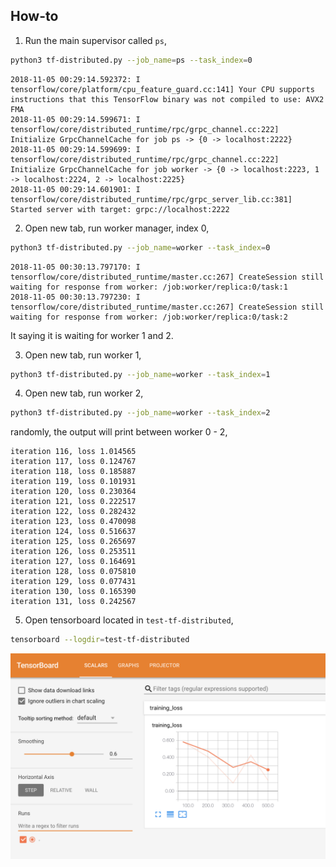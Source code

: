 ## How-to

1. Run the main supervisor called `ps`,
```bash
python3 tf-distributed.py --job_name=ps --task_index=0
```

```text
2018-11-05 00:29:14.592372: I tensorflow/core/platform/cpu_feature_guard.cc:141] Your CPU supports instructions that this TensorFlow binary was not compiled to use: AVX2 FMA
2018-11-05 00:29:14.599671: I tensorflow/core/distributed_runtime/rpc/grpc_channel.cc:222] Initialize GrpcChannelCache for job ps -> {0 -> localhost:2222}
2018-11-05 00:29:14.599699: I tensorflow/core/distributed_runtime/rpc/grpc_channel.cc:222] Initialize GrpcChannelCache for job worker -> {0 -> localhost:2223, 1 -> localhost:2224, 2 -> localhost:2225}
2018-11-05 00:29:14.601901: I tensorflow/core/distributed_runtime/rpc/grpc_server_lib.cc:381] Started server with target: grpc://localhost:2222
```

2. Open new tab, run worker manager, index 0,
```bash
python3 tf-distributed.py --job_name=worker --task_index=0
```

```text
2018-11-05 00:30:13.797170: I tensorflow/core/distributed_runtime/master.cc:267] CreateSession still waiting for response from worker: /job:worker/replica:0/task:1
2018-11-05 00:30:13.797230: I tensorflow/core/distributed_runtime/master.cc:267] CreateSession still waiting for response from worker: /job:worker/replica:0/task:2
```

It saying it is waiting for worker 1 and 2.

3. Open new tab, run worker 1,
```bash
python3 tf-distributed.py --job_name=worker --task_index=1
```

4. Open new tab, run worker 2,
```bash
python3 tf-distributed.py --job_name=worker --task_index=2
```

randomly, the output will print between worker 0 - 2,
```text
iteration 116, loss 1.014565
iteration 117, loss 0.124767
iteration 118, loss 0.185887
iteration 119, loss 0.101931
iteration 120, loss 0.230364
iteration 121, loss 0.222517
iteration 122, loss 0.282432
iteration 123, loss 0.470098
iteration 124, loss 0.516637
iteration 125, loss 0.265697
iteration 126, loss 0.253511
iteration 127, loss 0.164691
iteration 128, loss 0.075810
iteration 129, loss 0.077431
iteration 130, loss 0.165390
iteration 131, loss 0.242567
```

5. Open tensorboard located in `test-tf-distributed`,
```bash
tensorboard --logdir=test-tf-distributed
```

![alt text](tensorboard.png)
